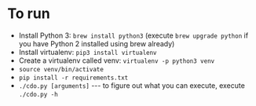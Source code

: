 # To run
- Install Python 3: `brew install python3` (execute `brew upgrade python` if you have Python 2 installed using brew already)
- Install virtualenv: `pip3 install virtualenv`
- Create a virtualenv called venv: `virtualenv -p python3 venv`
- `source venv/bin/activate`
- `pip install -r requirements.txt`
- `./cdo.py [arguments]` --- to figure out what you can execute, execute `./cdo.py -h`
